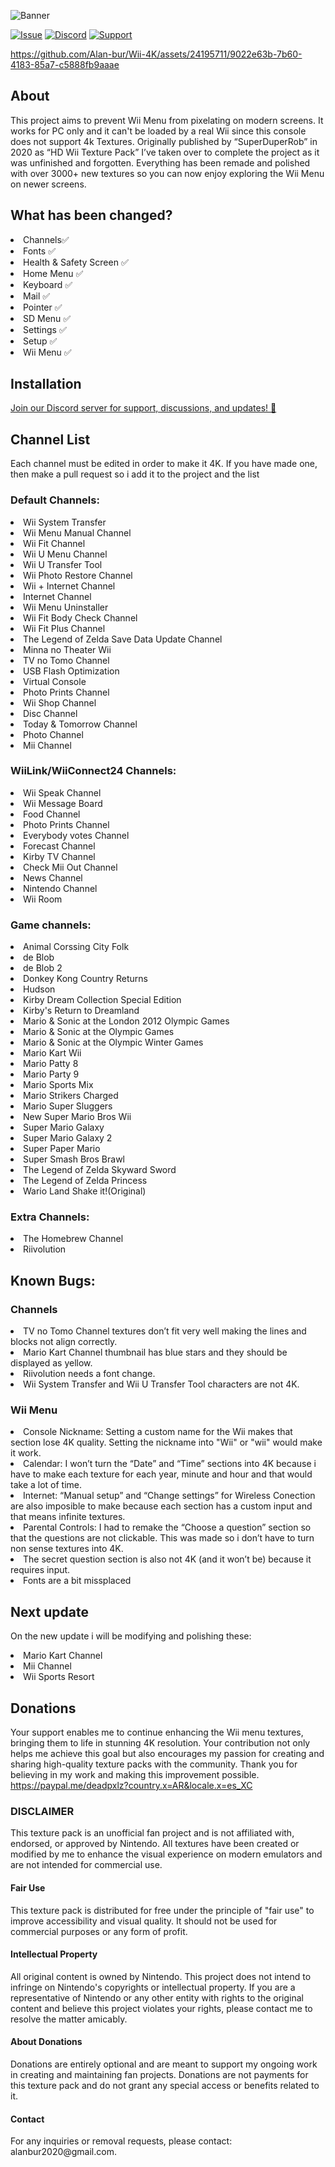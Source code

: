 ![Banner](https://github.com/user-attachments/assets/8d97a02c-f609-457c-aa7b-4ef1a47a042f)

[![Issue](https://github.com/user-attachments/assets/94f49ebe-9a82-4b1b-bb53-f14063e773ea)](https://github.com/Alan-bur/WM4K/issues/new)
[![Discord](https://github.com/user-attachments/assets/9fac2430-5425-4c37-b75c-4a3500c8c7e7)](https://discord.gg/6sCNcn3FjV)
[![Support](https://github.com/user-attachments/assets/b77a9512-1a66-4823-aea9-95b500a4cf42)](https://patreon.com/abur?utm_medium=unknown&utm_source=join_link&utm_campaign=creatorshare_creator&utm_content=copyLink)


https://github.com/Alan-bur/Wii-4K/assets/24195711/9022e63b-7b60-4183-85a7-c5888fb9aaae

## About
This project aims to prevent Wii Menu from pixelating on modern screens. It works for PC only and it can't be loaded by a real Wii since this console does not support 4k Textures. Originally published by “SuperDuperRob” in 2020 as “HD Wii Texture Pack” I’ve taken over to complete the project as it was unfinished and forgotten. Everything has been remade and polished with over 3000+ new textures so you can now enjoy exploring the Wii Menu on newer screens.

## What has been changed?
<li>Channels✅</li>
<li>Fonts ✅</li>
<li>Health & Safety Screen ✅</li>
<li>Home Menu ✅</li>
<li>Keyboard ✅</li>
<li>Mail ✅</li>
<li>Pointer ✅</li>
<li>SD Menu ✅</li>
<li>Settings ✅</li>
<li>Setup ✅</li>
<li>Wii Menu ✅</li>


## Installation
[Join our Discord server for support, discussions, and updates! 🚀](https://discord.gg/6sCNcn3FjV)

## Channel List
Each channel must be edited in order to make it 4K. If you have made one, then make a pull request so i add it to the project and the list<br>

### Default Channels:
<li>Wii System Transfer</li>
<li>Wii Menu Manual Channel</li>
<li>Wii Fit Channel</li>
<li>Wii U Menu Channel</li>
<li>Wii U Transfer Tool</li>
<li>Wii Photo Restore Channel</li>
<li>Wii + Internet Channel</li>
<li>Internet Channel</li>
<li>Wii Menu Uninstaller</li>
<li>Wii Fit Body Check Channel</li>
<li>Wii Fit Plus Channel</li>
<li>The Legend of Zelda Save Data Update Channel</li>
<li>Minna no Theater Wii</li>
<li>TV no Tomo Channel</li>
<li>USB Flash Optimization</li>
<li>Virtual Console</li>
<li>Photo Prints Channel</li>
<li>Wii Shop Channel</li>
<li>Disc Channel</li>
<li>Today & Tomorrow Channel</li>
<li>Photo Channel</li>
<li>Mii Channel</li>

### WiiLink/WiiConnect24 Channels:
<li>Wii Speak Channel</li>
<li>Wii Message Board</li>
<li>Food Channel</li>
<li>Photo Prints Channel</li>
<li>Everybody votes Channel</li>
<li>Forecast Channel</li>
<li>Kirby TV Channel</li>
<li>Check Mii Out Channel</li>
<li>News Channel</li>
<li>Nintendo Channel</li>
<li>Wii Room</li>

### Game channels:
<li>Animal Corssing City Folk</li>
<li>de Blob</li>
<li>de Blob 2</li>
<li>Donkey Kong Country Returns</li>
<li>Hudson</li>
<li>Kirby Dream Collection Special Edition</li>
<li>Kirby's Return to Dreamland</li>
<li>Mario & Sonic at the London 2012 Olympic Games</li>
<li>Mario & Sonic at the Olympic Games</li>
<li>Mario & Sonic at the Olympic Winter Games</li>
<li>Mario Kart Wii</li>
<li>Mario Patty 8</li>
<li>Mario Party 9</li>
<li>Mario Sports Mix</li>
<li>Mario Strikers Charged</li>
<li>Mario Super Sluggers</li>
<li>New Super Mario Bros Wii</li>
<li>Super Mario Galaxy</li>
<li>Super Mario Galaxy 2</li>
<li>Super Paper Mario</li>
<li>Super Smash Bros Brawl</li>
<li>The Legend of Zelda Skyward Sword</li>
<li>The Legend of Zelda Princess</li>
<li>Wario Land Shake it!(Original)</li>

### Extra Channels:
<li>The Homebrew Channel</li>
<li>Riivolution</li>

## Known Bugs:

### Channels
<li>TV no Tomo Channel textures don’t fit very well making the lines and blocks not align correctly.</li>
<li>Mario Kart Channel thumbnail has blue stars and they should be displayed as yellow.</li>
<li>Riivolution needs a font change.</li>
<li>Wii System Transfer and Wii U Transfer Tool characters are not 4K.</li>

### Wii Menu
<li> Console Nickname: Setting a custom name for the Wii makes that section lose 4K quality. Setting the nickname into "Wii" or "wii" would make it work. </li>
<li> Calendar: I won’t turn the “Date” and “Time” sections into 4K because i have to make each texture for each year, minute and hour and that would take a lot of time. </li>
<li> Internet: “Manual setup” and “Change settings” for Wireless Conection are also imposible to make because each section has a custom input and that means infinite textures. </li>
<li> Parental Controls: I had to remake the “Choose a question” section so that the questions are not clickable. This was made so i don’t have to turn non sense textures into 4K. </li>
<li> The secret question section is also not 4K (and it won’t be) because it requires input. </li>
<li> Fonts are a bit missplaced </li>

## Next update
On the new update i will be modifying and polishing these:
<li>Mario Kart Channel</li>
<li>Mii Channel</li>
<li>Wii Sports Resort</li>

## Donations
Your support enables me to continue enhancing the Wii menu textures, bringing them to life in stunning 4K resolution. Your contribution not only helps me achieve this goal but also encourages my passion for creating and sharing high-quality texture packs with the community. Thank you for believing in my work and making this improvement possible. <br>
https://paypal.me/deadpxlz?country.x=AR&locale.x=es_XC

<h3>DISCLAIMER</h3>
This texture pack is an unofficial fan project and is not affiliated with, endorsed, or approved by Nintendo. All textures have been created or modified by me to enhance the visual experience on modern emulators and are not intended for commercial use.

<h4>Fair Use</h4>
This texture pack is distributed for free under the principle of "fair use" to improve accessibility and visual quality. It should not be used for commercial purposes or any form of profit.

<h4>Intellectual Property</h4>
All original content is owned by Nintendo. This project does not intend to infringe on Nintendo's copyrights or intellectual property. If you are a representative of Nintendo or any other entity with rights to the original content and believe this project violates your rights, please contact me to resolve the matter amicably.

<h4>About Donations</h4>
Donations are entirely optional and are meant to support my ongoing work in creating and maintaining fan projects. Donations are not payments for this texture pack and do not grant any special access or benefits related to it.

<h4>Contact</h4>
For any inquiries or removal requests, please contact: alanbur2020@gmail.com.


